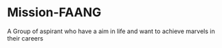 # Mission-FAANG
A Group of aspirant who have a aim in life and want to achieve marvels in their careers
